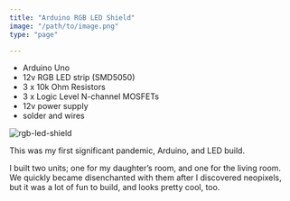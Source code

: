 ```yaml
---
title: "Arduino RGB LED Shield"
image: "/path/to/image.png"
type: "page"

---
```


- Arduino Uno
- 12v RGB LED strip (SMD5050)
- 3 x 10k Ohm Resistors
- 3 x Logic Level N-channel MOSFETs
- 12v power supply
- solder and wires

![rgb-led-shield](/arduinorgbledshield.jpg)


This was my first significant pandemic, Arduino, and LED build.

I built two units; one for my daughter’s room, and one for the living room. We quickly became disenchanted with them after I discovered neopixels, but it was a lot of fun to build, and looks pretty cool, too. 

